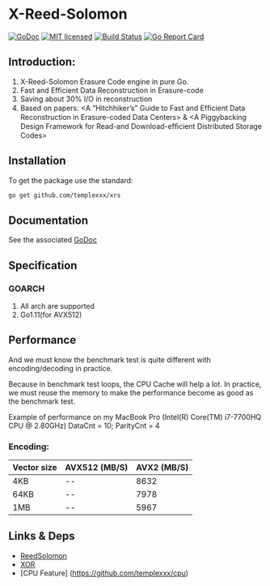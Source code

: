 # X-Reed-Solomon

[![GoDoc][1]][2] [![MIT licensed][3]][4] [![Build Status][5]][6] [![Go Report Card][7]][8]

[1]: https://godoc.org/github.com/templexxx/xrs?status.svg
[2]: https://godoc.org/github.com/templexxx/xrs
[3]: https://img.shields.io/badge/license-MIT-blue.svg
[4]: LICENSE
[5]: https://travis-ci.org/templexxx/xrs.svg?branch=master
[6]: https://travis-ci.org/templexxx/xrs
[7]: https://goreportcard.com/badge/github.com/templexxx/xrs
[8]: https://goreportcard.com/report/github.com/templexxx/xrs

## Introduction:
1.  X-Reed-Solomon Erasure Code engine in pure Go.
2.  Fast and Efficient Data Reconstruction in Erasure-code
3.  Saving about 30% I/O in reconstruction
4.  Based on papers: <A “Hitchhiker’s” Guide to Fast and Efﬁcient Data Reconstruction in Erasure-coded Data Centers>
& <A Piggybacking Design Framework for Read-and Download-efﬁcient Distributed Storage Codes>

## Installation
To get the package use the standard:
```bash
go get github.com/templexxx/xrs
```

## Documentation
See the associated [GoDoc](http://godoc.org/github.com/templexxx/xrs)

## Specification
### GOARCH
1. All arch are supported
2. Go1.11(for AVX512)

## Performance

And we must know the benchmark test is quite different with encoding/decoding in practice.

Because in benchmark test loops, the CPU Cache will help a lot. In practice, we must reuse the memory to make the performance become as good as the benchmark test.

Example of performance on my MacBook Pro (Intel(R) Core(TM) i7-7700HQ CPU @ 2.80GHz)
DataCnt = 10; ParityCnt = 4

### Encoding:

| Vector size | AVX512 (MB/S) | AVX2 (MB/S) |
|-------------|---------------|-------------|
| 4KB         |       --   |    8632     |
| 64KB        |       --   |    7978     |
| 1MB         |      --     |    5967     |

## Links & Deps
* [ReedSolomon](https://github.com/templexxx/reedsolomon)
* [XOR](https://github.com/templexxx/xorsimd)
* [CPU Feature] (https://github.com/templexxx/cpu)


